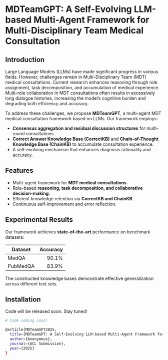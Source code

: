 # MDTeamGPT: A Self-Evolving LLM-based Multi-Agent Framework for Multi-Disciplinary Team Medical Consultation


## Introduction

Large Language Models (LLMs) have made significant progress in various fields. However, challenges remain in Multi-Disciplinary Team (MDT) medical consultations. Current research enhances reasoning through role assignment, task decomposition, and accumulation of medical experience. Multi-role collaboration in MDT consultations often results in excessively long dialogue histories, increasing the model’s cognitive burden and degrading both efficiency and accuracy.

To address these challenges, we propose **MDTeamGPT**, a multi-agent MDT medical consultation framework based on LLMs. Our framework employs:

- **Consensus aggregation and residual discussion structures** for multi-round consultations.
- **Correct Answer Knowledge Base (CorrectKB)** and **Chain-of-Thought Knowledge Base (ChainKB)** to accumulate consultation experience.
- A self-evolving mechanism that enhances diagnosis rationality and accuracy.

## Features

- Multi-agent framework for **MDT medical consultations**.
- Role-based **reasoning, task decomposition, and collaborative decision-making**.
- Efficient knowledge retention via **CorrectKB and ChainKB**.
- Continuous self-improvement and error reflection.

## Experimental Results

Our framework achieves **state-of-the-art** performance on benchmark datasets:

| Dataset   | Accuracy |
|-----------|---------:|
| MedQA     | 90.1%    |
| PubMedQA  | 83.9%    |

The constructed knowledge bases demonstrate effective generalization across different test sets.

## Installation

Code will be released soon. Stay tuned!

```bash
# Code coming soon!

@article{MDTeamGPT2025,
  title={MDTeamGPT: A Self-Evolving LLM-based Multi-Agent Framework for Multi-Disciplinary Team Medical Consultation},
  author={Anonymous},
  journal={ACL Submission},
  year={2025}
}
